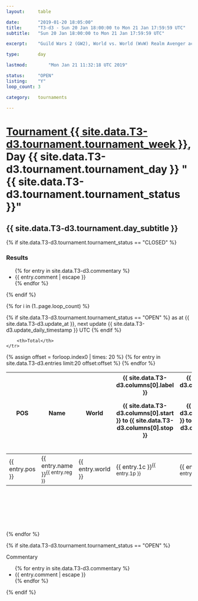 ```yaml
---
layout: 	table

date: 		"2019-01-20 18:05:00"
title: 		"T3-d3 - Sun 20 Jan 18:00:00 to Mon 21 Jan 17:59:59 UTC"
subtitle: 	"Sun 20 Jan 18:00:00 to Mon 21 Jan 17:59:59 UTC"

excerpt:    "Guild Wars 2 (GW2), World vs. World (WvW) Realm Avenger achivement Tournament. \"Every Kill Counts\""

type:       day

lastmod: 		"Mon Jan 21 11:32:18 UTC 2019"

status:     "OPEN"
listing:    "Y"
loop_count: 3

category: 	tournaments

---
```

<div class="table_header">
    <h1><a href="{{ site.data.T3-d3.tournament.week_url }}">Tournament {{ site.data.T3-d3.tournament.tournament_week }}</a>, Day {{ site.data.T3-d3.tournament.tournament_day }} "{{ site.data.T3-d3.tournament.tournament_status }}"</h1>
    <h2>{{ site.data.T3-d3.tournament.day_subtitle }}</h2> 
</div>

{% if site.data.T3-d3.tournament.tournament_status == "CLOSED" %} 
<div class="commentary">
  <h3>Results</h3>
  <ul>
    {% for entry in site.data.T3-d3.commentary %}
    <li class="commentary_list">{{ entry.comment | escape }}</li>
    {% endfor %}
  </ul>
</div>
{% endif %}


{% for i in (1..page.loop_count) %}

{% if site.data.T3-d3.tournament.tournament_status == "OPEN" %} 
<span class="table_nextupdate">as at {{ site.data.T3-d3.update_at }}, next update {{ site.data.T3-d3.update_daily_timestamp }} UTC</span> 
{% endif %}

<table class="day_table">
  <colgroup>
    <col style="width:18px">
    <col style="width:55px">
    <col style="width:55px">
    <col style="width:12px">
    <col style="width:12px">
    <col style="width:12px">
    <col style="width:12px">
    <col style="width:12px">
    <col style="width:12px">
    <col style="width:12px">
    <col style="width:12px">
    <col style="width:12px">
    <col style="width:12px">
    <col style="width:12px">
    <col style="width:12px">
    <col style="width:12px">
    <col style="width:12px">
    <col style="width:12px">
    <col style="width:12px">
    <col style="width:12px">
    <col style="width:12px">
    <col style="width:12px">
    <col style="width:12px">
    <col style="width:12px">
    <col style="width:12px">
    <col style="width:12px">
    <col style="width:12px">
    <col style="width:18px">
  </colgroup>  
  <thead>
    <tr>
        <th>POS</th>
        <th class="AlignLeft">Name</th>
        <th class="AlignLeft">World</th>

<th><div class="label">{{ site.data.T3-d3.columns[0].label }}<p class="onhover">{{ site.data.T3-d3.columns[0].start }} to {{ site.data.T3-d3.columns[0].stop }}</p></div>​</th>
<th><div class="label">{{ site.data.T3-d3.columns[1].label }}<p class="onhover">{{ site.data.T3-d3.columns[1].start }} to {{ site.data.T3-d3.columns[1].stop }}</p></div>​</th>
<th><div class="label">{{ site.data.T3-d3.columns[2].label }}<p class="onhover">{{ site.data.T3-d3.columns[2].start }} to {{ site.data.T3-d3.columns[2].stop }}</p></div>​</th>
<th><div class="label">{{ site.data.T3-d3.columns[3].label }}<p class="onhover">{{ site.data.T3-d3.columns[3].start }} to {{ site.data.T3-d3.columns[3].stop }}</p></div>​</th>
<th><div class="label">{{ site.data.T3-d3.columns[4].label }}<p class="onhover">{{ site.data.T3-d3.columns[4].start }} to {{ site.data.T3-d3.columns[4].stop }}</p></div>​</th>
<th><div class="label">{{ site.data.T3-d3.columns[5].label }}<p class="onhover">{{ site.data.T3-d3.columns[5].start }} to {{ site.data.T3-d3.columns[5].stop }}</p></div>​</th>
<th><div class="label">{{ site.data.T3-d3.columns[6].label }}<p class="onhover">{{ site.data.T3-d3.columns[6].start }} to {{ site.data.T3-d3.columns[6].stop }}</p></div>​</th>
<th><div class="label">{{ site.data.T3-d3.columns[7].label }}<p class="onhover">{{ site.data.T3-d3.columns[7].start }} to {{ site.data.T3-d3.columns[7].stop }}</p></div>​</th>
<th><div class="label">{{ site.data.T3-d3.columns[8].label }}<p class="onhover">{{ site.data.T3-d3.columns[8].start }} to {{ site.data.T3-d3.columns[8].stop }}</p></div>​</th>
<th><div class="label">{{ site.data.T3-d3.columns[9].label }}<p class="onhover">{{ site.data.T3-d3.columns[9].start }} to {{ site.data.T3-d3.columns[9].stop }}</p></div>​</th>
<th><div class="label">{{ site.data.T3-d3.columns[10].label }}<p class="onhover">{{ site.data.T3-d3.columns[10].start }} to {{ site.data.T3-d3.columns[10].stop }}</p></div>​</th>

<th><div class="label">{{ site.data.T3-d3.columns[11].label }}<p class="onhover">{{ site.data.T3-d3.columns[11].start }} to {{ site.data.T3-d3.columns[11].stop }}</p></div>​</th>
<th><div class="label">{{ site.data.T3-d3.columns[12].label }}<p class="onhover">{{ site.data.T3-d3.columns[12].start }} to {{ site.data.T3-d3.columns[12].stop }}</p></div>​</th>
<th><div class="label">{{ site.data.T3-d3.columns[13].label }}<p class="onhover">{{ site.data.T3-d3.columns[13].start }} to {{ site.data.T3-d3.columns[13].stop }}</p></div>​</th>
<th><div class="label">{{ site.data.T3-d3.columns[14].label }}<p class="onhover">{{ site.data.T3-d3.columns[14].start }} to {{ site.data.T3-d3.columns[14].stop }}</p></div>​</th>
<th><div class="label">{{ site.data.T3-d3.columns[15].label }}<p class="onhover">{{ site.data.T3-d3.columns[15].start }} to {{ site.data.T3-d3.columns[15].stop }}</p></div>​</th>
<th><div class="label">{{ site.data.T3-d3.columns[16].label }}<p class="onhover">{{ site.data.T3-d3.columns[16].start }} to {{ site.data.T3-d3.columns[16].stop }}</p></div>​</th>
<th><div class="label">{{ site.data.T3-d3.columns[17].label }}<p class="onhover">{{ site.data.T3-d3.columns[17].start }} to {{ site.data.T3-d3.columns[17].stop }}</p></div>​</th>
<th><div class="label">{{ site.data.T3-d3.columns[18].label }}<p class="onhover">{{ site.data.T3-d3.columns[18].start }} to {{ site.data.T3-d3.columns[18].stop }}</p></div>​</th>
<th><div class="label">{{ site.data.T3-d3.columns[19].label }}<p class="onhover">{{ site.data.T3-d3.columns[19].start }} to {{ site.data.T3-d3.columns[19].stop }}</p></div>​</th>
<th><div class="label">{{ site.data.T3-d3.columns[20].label }}<p class="onhover">{{ site.data.T3-d3.columns[20].start }} to {{ site.data.T3-d3.columns[20].stop }}</p></div>​</th>

<th><div class="label">{{ site.data.T3-d3.columns[21].label }}<p class="onhover">{{ site.data.T3-d3.columns[21].start }} to {{ site.data.T3-d3.columns[21].stop }}</p></div>​</th>
<th><div class="label">{{ site.data.T3-d3.columns[22].label }}<p class="onhover">{{ site.data.T3-d3.columns[22].start }} to {{ site.data.T3-d3.columns[22].stop }}</p></div>​</th>
<th><div class="label">{{ site.data.T3-d3.columns[23].label }}<p class="onhover">{{ site.data.T3-d3.columns[23].start }} to {{ site.data.T3-d3.columns[23].stop }}</p></div>​</th>

        <th>Total</th>
    </tr>
  </thead>
  {% assign offset = forloop.index0 | times: 20 %}
<tbody>
{% for entry in site.data.T3-d3.entries limit:20 offset:offset %}
  <tr>
    <td class="pl{{ entry.pos }}">{{ entry.pos }}</td>
    <td class="AlignLeft">{{ entry.name }}<sup>{{ entry.reg }}</sup></td>
    <td class="AlignLeft">{{ entry.world }}</td>
    <td class="pl{{ entry.1p }}">{{ entry.1c }}<sup>{{ entry.1p }}</sup></td>
    <td class="pl{{ entry.2p }}">{{ entry.2c }}<sup>{{ entry.2p }}</sup></td>
    <td class="pl{{ entry.3p }}">{{ entry.3c }}<sup>{{ entry.3p }}</sup></td>
    <td class="pl{{ entry.4p }}">{{ entry.4c }}<sup>{{ entry.4p }}</sup></td>
    <td class="pl{{ entry.5p }}">{{ entry.5c }}<sup>{{ entry.5p }}</sup></td>
    <td class="pl{{ entry.6p }}">{{ entry.6c }}<sup>{{ entry.6p }}</sup></td>
    <td class="pl{{ entry.7p }}">{{ entry.7c }}<sup>{{ entry.7p }}</sup></td>
    <td class="pl{{ entry.8p }}">{{ entry.8c }}<sup>{{ entry.8p }}</sup></td>
    <td class="pl{{ entry.9p }}">{{ entry.9c }}<sup>{{ entry.9p }}</sup></td>
    <td class="pl{{ entry.10p }}">{{ entry.10c }}<sup>{{ entry.10p }}</sup></td>
    <td class="pl{{ entry.11p }}">{{ entry.11c }}<sup>{{ entry.11p }}</sup></td>
    <td class="pl{{ entry.12p }}">{{ entry.12c }}<sup>{{ entry.12p }}</sup></td>
    <td class="pl{{ entry.13p }}">{{ entry.13c }}<sup>{{ entry.13p }}</sup></td>
    <td class="pl{{ entry.14p }}">{{ entry.14c }}<sup>{{ entry.14p }}</sup></td>
    <td class="pl{{ entry.15p }}">{{ entry.15c }}<sup>{{ entry.15p }}</sup></td>
    <td class="pl{{ entry.16p }}">{{ entry.16c }}<sup>{{ entry.16p }}</sup></td>
    <td class="pl{{ entry.17p }}">{{ entry.17c }}<sup>{{ entry.17p }}</sup></td>
    <td class="pl{{ entry.18p }}">{{ entry.18c }}<sup>{{ entry.18p }}</sup></td>
    <td class="pl{{ entry.19p }}">{{ entry.19c }}<sup>{{ entry.19p }}</sup></td>
    <td class="pl{{ entry.20p }}">{{ entry.20c }}<sup>{{ entry.20p }}</sup></td>
    <td class="pl{{ entry.21p }}">{{ entry.21c }}<sup>{{ entry.21p }}</sup></td>
    <td class="pl{{ entry.22p }}">{{ entry.22c }}<sup>{{ entry.22p }}</sup></td>
    <td class="pl{{ entry.23p }}">{{ entry.23c }}<sup>{{ entry.23p }}</sup></td>
    <td class="pl{{ entry.24p }}">{{ entry.24c }}<sup>{{ entry.24p }}</sup></td>
    <td>{{ entry.total }}</td>
  </tr>
{% endfor %}  
</tbody>
</table>
<div class="leaderboard">
  <script async src="//pagead2.googlesyndication.com/pagead/js/adsbygoogle.js"></script>
  <!-- 728x90 -->
  <ins class="adsbygoogle"
       style="display:inline-block;width:728px;height:90px"
       data-ad-client="ca-pub-3274917281288240"
       data-ad-slot="3870538733"></ins>
  <script>
  (adsbygoogle = window.adsbygoogle || []).push({});
  </script>    
</div>
<br />
{% endfor %}

{% if site.data.T3-d3.tournament.tournament_status == "OPEN" %} 
<div class="commentary">
  <span class="commentary_title">Commentary</span>
  <ul>
    {% for entry in site.data.T3-d3.commentary %}
    <li class="commentary_list">{{ entry.comment | escape }}</li>
    {% endfor %}
  </ul>
</div>
{% endif %}


